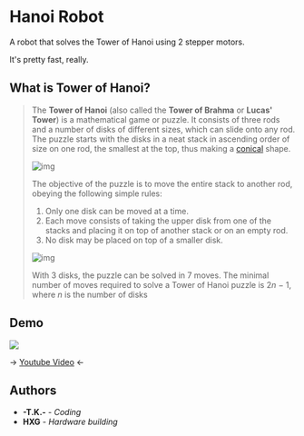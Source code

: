 # Hanoi Robot

A robot that solves the Tower of Hanoi using 2 stepper motors.

It's pretty fast, really.



## What is Tower of Hanoi?

>The **Tower of Hanoi** (also called the **Tower of Brahma** or **Lucas' Tower**) is a mathematical game or puzzle. It consists of three rods and a number of disks of different sizes, which can slide onto any rod. The puzzle starts with the disks in a neat stack in ascending order of size on one rod, the smallest at the top, thus making a [conical](https://en.wikipedia.org/wiki/Cone) shape.
>
>![img](https://upload.wikimedia.org/wikipedia/commons/thumb/0/07/Tower_of_Hanoi.jpeg/300px-Tower_of_Hanoi.jpeg)
>
>The objective of the puzzle is to move the entire stack to another rod, obeying the following simple rules:
>
>1. Only one disk can be moved at a time.
>2. Each move consists of taking the upper disk from one of the stacks and placing it on top of another stack or on an empty rod.
>3. No disk may be placed on top of a smaller disk.
>
>![img](https://upload.wikimedia.org/wikipedia/commons/thumb/6/60/Tower_of_Hanoi_4.gif/300px-Tower_of_Hanoi_4.gif)
>
>With 3 disks, the puzzle can be solved in 7 moves. The minimal number of moves required to solve a Tower of Hanoi puzzle is 2*n* − 1, where *n* is the number of disks



## Demo

![](demo.png)



→ [Youtube Video](https://www.youtube.com/watch?v=Tt7NvW__B5Y) ←



## Authors

- **-T.K.-**  -  *Coding*
- **HXG**  -  *Hardware building*





